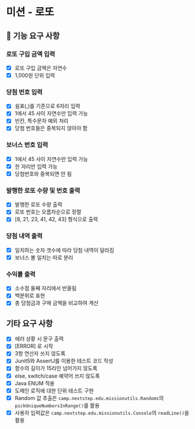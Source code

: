 # 미션 - 로또

## 🚀 기능 요구 사항

### 로또 구입 금액 입력

- [x] 로또 구입 금액은 자연수
- [x] 1,000원 단위 입력

### 당첨 번호 입력

- [x] 쉼표(,)를 기준으로 6자리 입력
- [x] 1에서 45 사이 자연수만 입력 가능
- [x] 빈칸, 특수문자 예외 처리
- [x] 당첨 번호들은 중복되지 않아야 함

### 보너스 번호 입력

- [x] 1에서 45 사이 자연수만 입력 가능
- [x] 한 자리만 입력 가능
- [x] 당첨번호와 중복되면 안 됨

### 발행한 로또 수량 및 번호 출력

- [x] 발행한 로또 수량 출력
- [x] 로또 번호는 오름차순으로 정렬
- [x] [8, 21, 23, 41, 42, 43] 형식으로 출력

### 당첨 내역 출력

- [x] 일치하는 숫자 갯수에 따라 당첨 내역이 달라짐
- [x] 보너스 볼 일치는 따로 분리

### 수익률 출력

- [x] 소수점 둘째 자리에서 반올림
- [x] 백분위로 표현
- [x] 총 당첨금과 구매 금액을 비교하여 계산

## 기타 요구 사항

- [x] 에러 상황 시 문구 출력
- [x] [ERROR] 로 시작
- [x] 3항 연산자 쓰지 않도록
- [x] Junit5와 AssertJ를 이용한 테스트 코드 작성
- [x] 함수의 길이가 15라인 넘어가지 않도록
- [x] else, switch/case 예약어 쓰지 않도록
- [x] Java ENUM 적용
- [x] 도메인 로직에 대한 단위 테스트 구현
- [x] Random 값 추출은 `camp.nextstep.edu.missionutils.Randoms`의 `pickUniqueNumbersInRange()`를 활용
- [x] 사용자 입력값은 `camp.nextstep.edu.missionutils.Console`의 `readLine()`을 활용
